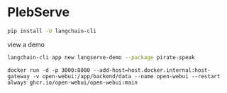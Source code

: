 # PlebServe


```sh
pip install -U langchain-cli
```




view a demo

```sh
langchain-cli app new langserve-demo --package pirate-speak
```




```
docker run -d -p 3000:8080 --add-host=host.docker.internal:host-gateway -v open-webui:/app/backend/data --name open-webui --restart always ghcr.io/open-webui/open-webui:main
```